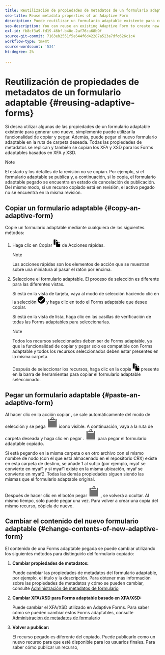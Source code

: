 ```yaml
---
title: Reutilización de propiedades de metadatos de un formulario adaptable
seo-title: Reuse metadata properties of an Adaptive Form
description: Puede reutilizar un formulario adaptable existente para crear un nuevo Forms adaptable.
seo-description: You can reuse an existing Adaptive Form to create new Adaptive Forms.
exl-id: fb8cf3a9-fd19-46bf-b40e-2af76ca68b9f
source-git-commit: 7163eb2551f5e644f6d42287a523a7dfc626c1c4
workflow-type: tm+mt
source-wordcount: '534'
ht-degree: 2%

---
```


# Reutilización de propiedades de metadatos de un formulario adaptable {#reusing-adaptive-forms}

Si desea utilizar algunas de las propiedades de un formulario adaptable existente para generar uno nuevo, simplemente puede utilizar la funcionalidad de copiar y pegar. Además, puede pegar el nuevo formulario adaptable en la ruta de carpeta deseada. Todas las propiedades de metadatos se replican y también se copian los XFA y XSD para los Forms adaptables basados en XFA y XSD.

>[!NOTE]
>
>El estado y los detalles de la revisión no se copian. Por ejemplo, si el formulario adaptable se publica y, a continuación, si lo copia, el formulario adaptable pegado se encuentra en estado de cancelación de publicación. Del mismo modo, si un recurso copiado está en revisión, el activo pegado no se encuentra en la misma revisión.

## Copiar un formulario adaptable {#copy-an-adaptive-form}

Copie un formulario adaptable mediante cualquiera de los siguientes métodos:

1. Haga clic en Copiar ![aem6forms_copy](assets/aem6forms_copy.png) de Acciones rápidas.

   >[!NOTE]
   >
   >Las acciones rápidas son los elementos de acción que se muestran sobre una miniatura al pasar el ratón por encima.

1. Seleccione el formulario adaptable. El proceso de selección es diferente para las diferentes vistas.

   Si está en la vista de tarjeta, vaya al modo de selección haciendo clic en la selección ![aem6forms_check-círculo](assets/aem6forms_check-circle.png) y haga clic en todo el Forms adaptable que desee copiar.

   Si está en la vista de lista, haga clic en las casillas de verificación de todas las Forms adaptables para seleccionarlas.

   >[!NOTE]
   >
   >Todos los recursos seleccionados deben ser de Forms adaptable, ya que la funcionalidad de copiar y pegar solo es compatible con Forms adaptable y todos los recursos seleccionados deben estar presentes en la misma carpeta.

   Después de seleccionar los recursos, haga clic en la copia ![aem6forms_copy](assets/aem6forms_copy.png) presente en la barra de herramientas para copiar el formulario adaptable seleccionado.

## Pegar un formulario adaptable {#paste-an-adaptive-form}

Al hacer clic en la acción copiar , se sale automáticamente del modo de selección y se pega ![Pegar](assets/Smock_Paste_18_N.svg) icono visible. A continuación, vaya a la ruta de carpeta deseada y haga clic en pegar . ![Pegar](assets/Smock_Paste_18_N.svg) para pegar el formulario adaptable copiado.

Si está pegando en la misma carpeta o en otro archivo con el mismo nombre de nodo (con el que está almacenado en el repositorio CRX) existe en esta carpeta de destino, se añade 1 al sufijo (por ejemplo, myaf se convierte en myaf1 y si myaf1 existe en la misma ubicación, myaf se convierte en myaf2. Todas las demás propiedades siguen siendo las mismas que el formulario adaptable original.

Después de hacer clic en el botón pegar ![Pegar](assets/Smock_Paste_18_N.svg) , se volverá a ocultar. Al mismo tiempo, solo puede pegar una vez. Para volver a crear una copia del mismo recurso, cópiela de nuevo.

## Cambiar el contenido del nuevo formulario adaptable {#change-contents-of-new-adaptive-form}

El contenido de una Forms adaptable pegada se puede cambiar utilizando los siguientes métodos para distinguirlo del formulario copiado:

1. **Cambiar propiedades de metadatos:**

   Puede cambiar las propiedades de metadatos del formulario adaptable, por ejemplo, el título y la descripción. Para obtener más información sobre las propiedades de metadatos y cómo se pueden cambiar, consulte [Administración de metadatos de formulario](manage-form-metadata.md)

1. **Cambiar XFA/XSD para Forms adaptable basado en XFA/XSD:**

   Puede cambiar el XFA/XSD utilizado en Adaptive Forms. Para saber cómo se pueden cambiar estos Forms adaptables, consulte [Administración de metadatos de formulario](manage-form-metadata.md)

1. **Volver a publicar:**

   El recurso pegado es diferente del copiado. Puede publicarlo como un nuevo recurso para que esté disponible para los usuarios finales. Para saber cómo publicar un recurso, <!-- see [Publishing and unpublishing forms](publishing-unpublishing-forms.md) -->
